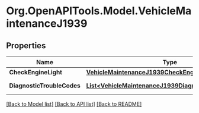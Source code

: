 # Org.OpenAPITools.Model.VehicleMaintenanceJ1939
## Properties

Name | Type | Description | Notes
------------ | ------------- | ------------- | -------------
**CheckEngineLight** | [**VehicleMaintenanceJ1939CheckEngineLight**](VehicleMaintenanceJ1939CheckEngineLight.md) |  | [optional] 
**DiagnosticTroubleCodes** | [**List&lt;VehicleMaintenanceJ1939DiagnosticTroubleCodes&gt;**](VehicleMaintenanceJ1939DiagnosticTroubleCodes.md) | J1939 DTCs. | [optional] 

[[Back to Model list]](../README.md#documentation-for-models) [[Back to API list]](../README.md#documentation-for-api-endpoints) [[Back to README]](../README.md)

